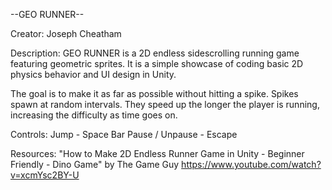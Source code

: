 --GEO RUNNER--

Creator: Joseph Cheatham

Description:
GEO RUNNER is a 2D endless sidescrolling running game
featuring geometric sprites. It is a simple showcase of
coding basic 2D physics behavior and UI design in Unity.

The goal is to make it as far as possible without hitting
a spike. Spikes spawn at random intervals. They speed up
the longer the player is running, increasing the difficulty
as time goes on.

Controls:
Jump - Space Bar
Pause / Unpause - Escape

Resources:
"How to Make 2D Endless Runner Game in Unity - Beginner Friendly - Dino Game" by The Game Guy https://www.youtube.com/watch?v=xcmYsc2BY-U
